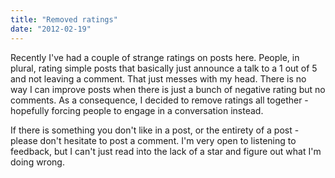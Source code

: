 ```yaml
---
title: "Removed ratings"
date: "2012-02-19"
---
```


Recently I've had a couple of strange ratings on posts here. People, in plural, rating simple posts that basically just announce a talk to a 1 out of 5 and not leaving a comment. That just messes with my head. There is no way I can improve posts when there is just a bunch of negative rating but no comments. As a consequence, I decided to remove ratings all together - hopefully forcing people to engage in a conversation instead.

If there is something you don't like in a post, or the entirety of a post - please don't hesitate to post a comment. I'm very open to listening to feedback, but I can't just read into the lack of a star and figure out what I'm doing wrong.
